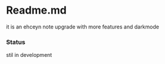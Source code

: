 # Readme.md
it is an ehceyn note upgrade with more features and darkmode

### Status 
stil in development



